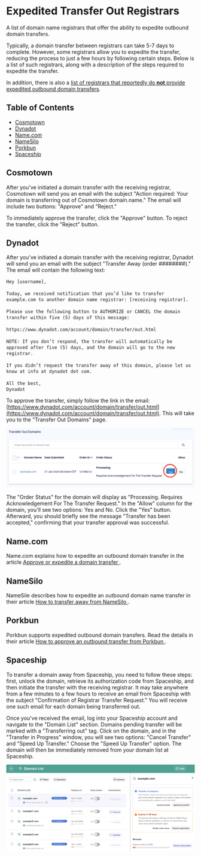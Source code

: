 # Expedited Transfer Out Registrars

A list of domain name registrars that offer the ability to expedite outbound domain transfers.

Typically, a domain transfer between registrars can take 5-7 days to complete. However, some registrars allow you to expedite the transfer, reducing the process to just a few hours by following certain steps. Below is a list of such registrars, along with a description of the steps required to expedite the transfer.

In addition, there is also a [list of registrars that reportedly do **not** provide expedited outbound domain transfers](no-expedited-transfers.md).

## Table of Contents

- [Cosmotown](#cosmotown)
- [Dynadot](#dynadot)
- [Name.com](#namecom)
- [NameSilo](#namesilo)
- [Porkbun](#porkbun)
- [Spaceship](#spaceship)

## Cosmotown

After you've initiated a domain transfer with the receiving registrar, Cosmotown will send you an email with the subject "Action required: Your domain is transferring out of Cosmotown domain.name." The email will include two buttons: "Approve" and "Reject." 

To immediately approve the transfer, click the "Approve" button. To reject the transfer, click the "Reject" button.

## Dynadot

After you've initiated a domain transfer with the receiving registrar, Dynadot will send you an email with the subject "Transfer Away (order ########)." The email will contain the following text:

```
Hey [username],

Today, we received notification that you’d like to transfer example.com to another domain name registrar: [receiving registrar].

Please use the following button to AUTHORIZE or CANCEL the domain transfer within five (5) days of this message:

https://www.dynadot.com/account/domain/transfer/out.html

NOTE: If you don’t respond, the transfer will automatically be approved after five (5) days, and the domain will go to the new registrar.

If you didn’t request the transfer away of this domain, please let us know at info at dynadot dot com.

All the best,  
Dynadot
```

To approve the transfer, simply follow the link in the email: [https://www.dynadot.com/account/domain/transfer/out.html](https://www.dynadot.com/account/domain/transfer/out.html). This will take you to the "Transfer Out Domains" page.

![Dynadot Transfer Page](images/dynadot.png)

The "Order Status" for the domain will display as "Processing. Requires Acknowledgement For The Transfer Request." In the "Allow" column for the domain, you'll see two options: Yes and No. Click the "Yes" button. Afterward, you should briefly see the message "Transfer has been accepted," confirming that your transfer approval was successful.

## Name.com

Name.com explains how to expedite an outbound domain transfer in the article [Approve or expedite a domain transfer
](https://www.name.com/support/articles/206103837-approve-or-expedite-a-domain-transfer).

## NameSilo

NameSile describes how to expedite an outbound domain name transfer in their article [How to transfer away from NameSilo
](https://www.namesilo.com/Support/How-to-transfer-away-from-NameSilo).

## Porkbun

Porkbun supports expedited outbound domain transfers. Read the details in their article [How to approve an outbound transfer from Porkbun
](https://kb.porkbun.com/article/139-how-to-approve-an-outbound-transfer-from-porkbun).

## Spaceship

To transfer a domain away from Spaceship, you need to follow these steps: first, unlock the domain, retrieve its authorization code from Spaceship, and then initiate the transfer with the receiving registrar. It may take anywhere from a few minutes to a few hours to receive an email from Spaceship with the subject "Confirmation of Registrar Transfer Request." You will receive one such email for each domain being transferred out.

Once you've received the email, log into your Spaceship account and navigate to the "Domain List" section. Domains pending transfer will be marked with a "Transferring out" tag. Click on the domain, and in the "Transfer in Progress" window, you will see two options: "Cancel Transfer" and "Speed Up Transfer." Choose the "Speed Up Transfer" option. The domain will then be immediately removed from your domain list at Spaceship.

![Spaceship Domain List Page](images/spaceship.png)
